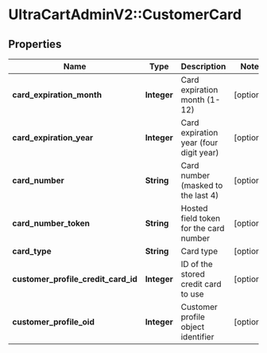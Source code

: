 # UltraCartAdminV2::CustomerCard

## Properties
Name | Type | Description | Notes
------------ | ------------- | ------------- | -------------
**card_expiration_month** | **Integer** | Card expiration month (1-12) | [optional] 
**card_expiration_year** | **Integer** | Card expiration year (four digit year) | [optional] 
**card_number** | **String** | Card number (masked to the last 4) | [optional] 
**card_number_token** | **String** | Hosted field token for the card number | [optional] 
**card_type** | **String** | Card type | [optional] 
**customer_profile_credit_card_id** | **Integer** | ID of the stored credit card to use | [optional] 
**customer_profile_oid** | **Integer** | Customer profile object identifier | [optional] 



